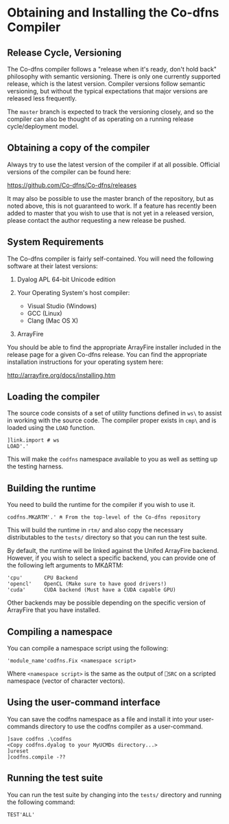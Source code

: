 # Obtaining and Installing the Co-dfns Compiler

## Release Cycle, Versioning

The Co-dfns compiler follows a "release when it's ready, don't hold back"
philosophy with semantic versioning. There is only one currently supported
release, which is the latest version. Compiler versions follow semantic
versioning, but without the typical expectations that major versions are
released less frequently.

The `master` branch is expected to track the versioning closely, and so the
compiler can also be thought of as operating on a running release
cycle/deployment model.

## Obtaining a copy of the compiler

Always try to use the latest version of the compiler if at all possible.
Official versions of the compiler can be found here:

https://github.com/Co-dfns/Co-dfns/releases

It may also be possible to use the master branch of the repository, but as noted
 above, this is not guaranteed to work. If a feature has recently been added to
master that you wish to use that is not yet in a released version, please
contact the author requesting a new release be pushed.

## System Requirements

The Co-dfns compiler is fairly self-contained. You will need the following
software at their latest versions:

1. Dyalog APL 64-bit Unicode edition

2. Your Operating System's host compiler:

    * Visual Studio (Windows)
    * GCC (Linux)
    * Clang (Mac OS X)

3. ArrayFire

You should be able to find the appropriate ArrayFire installer included
in the release page for a given Co-dfns release. You can find the
appropriate installation instructions for your operating
system here:

http://arrayfire.org/docs/installing.htm

## Loading the compiler

The source code consists of a set of utility functions defined in `ws\`
to assist in working with the source code. The compiler proper exists in
`cmp\` and is loaded using the `LOAD` function.

	]link.import # ws
	LOAD'.'

This will make the `codfns` namespace available to you as well as setting up
the testing harness.

## Building the runtime

You need to build the runtime for the compiler if you wish to use it.

	codfns.MK∆RTM'.' ⍝ From the top-level of the Co-dfns repository

This will build the runtime in `rtm/` and also copy the necessary distributables
to the `tests/` directory so that you can run the test suite.

By default, the runtime will be linked against the Unifed ArrayFire backend.
However, if you wish to select a specific backend, you can provide one of the
following left arguments to MK∆RTM:

	'cpu'		CPU Backend
	'opencl'	OpenCL (Make sure to have good drivers!)
	'cuda'		CUDA backend (Must have a CUDA capable GPU)

Other backends may be possible depending on the specific version of ArrayFire
that you have installed.

## Compiling a namespace

You can compile a namespace script using the following:

	'module_name'codfns.Fix <namespace script>

Where `<namespace script>` is the same as the output of `⎕SRC` on a scripted
namespace (vector of character vectors).

## Using the user-command interface

You can save the codfns namespace as a file and install it into your
user-commands directory to use the codfns compiler as a user-command.

	]save codfns .\codfns
	<Copy codfns.dyalog to your MyUCMDs directory...>
	]ureset
	]codfns.compile -??

## Running the test suite

You can run the test suite by changing into the `tests/` directory and running
the following command:

	TEST'ALL'
